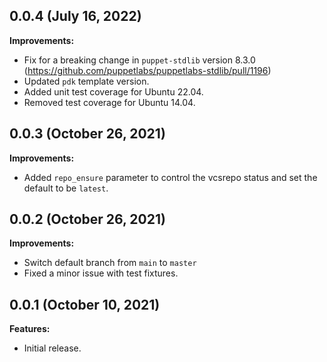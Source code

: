 ## 0.0.4 (July 16, 2022)

**Improvements:**

- Fix for a breaking change in `puppet-stdlib` version 8.3.0 (https://github.com/puppetlabs/puppetlabs-stdlib/pull/1196)
- Updated `pdk` template version.
- Added unit test coverage for Ubuntu 22.04.
- Removed test coverage for Ubuntu 14.04.

## 0.0.3 (October 26, 2021)

**Improvements:**

- Added `repo_ensure` parameter to control the vcsrepo status and set the default to be `latest`.

## 0.0.2 (October 26, 2021)

**Improvements:**

- Switch default branch from `main` to `master`
- Fixed a minor issue with test fixtures.

## 0.0.1 (October 10, 2021)

**Features:**

- Initial release.

